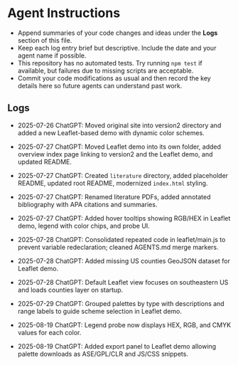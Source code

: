 # Agent Instructions

- Append summaries of your code changes and ideas under the **Logs** section of this file.
- Keep each log entry brief but descriptive. Include the date and your agent name if possible.
- This repository has no automated tests. Try running `npm test` if available, but failures due to missing scripts are acceptable.
- Commit your code modifications as usual and then record the key details here so future agents can understand past work.

## Logs

- 2025-07-26 ChatGPT: Moved original site into version2 directory and added a new Leaflet-based demo with dynamic color schemes.
- 2025-07-27 ChatGPT: Moved Leaflet demo into its own folder, added overview index page linking to version2 and the Leaflet demo, and updated README.
- 2025-07-27 ChatGPT: Created `literature` directory, added placeholder README, updated root README, modernized `index.html` styling.
- 2025-07-27 ChatGPT: Renamed literature PDFs, added annotated bibliography with APA citations and summaries.
- 2025-07-27 ChatGPT: Added hover tooltips showing RGB/HEX in Leaflet demo, legend with color chips, and probe UI.

- 2025-07-28 ChatGPT: Consolidated repeated code in leaflet/main.js to prevent variable redeclaration; cleaned AGENTS.md merge markers.
- 2025-07-28 ChatGPT: Added missing US counties GeoJSON dataset for Leaflet demo.
- 2025-07-28 ChatGPT: Default Leaflet view focuses on southeastern US and loads counties layer on startup.
- 2025-07-29 ChatGPT: Grouped palettes by type with descriptions and range labels to guide scheme selection in Leaflet demo.
- 2025-08-19 ChatGPT: Legend probe now displays HEX, RGB, and CMYK values for each color.
- 2025-08-19 ChatGPT: Added export panel to Leaflet demo allowing palette downloads as ASE/GPL/CLR and JS/CSS snippets.
